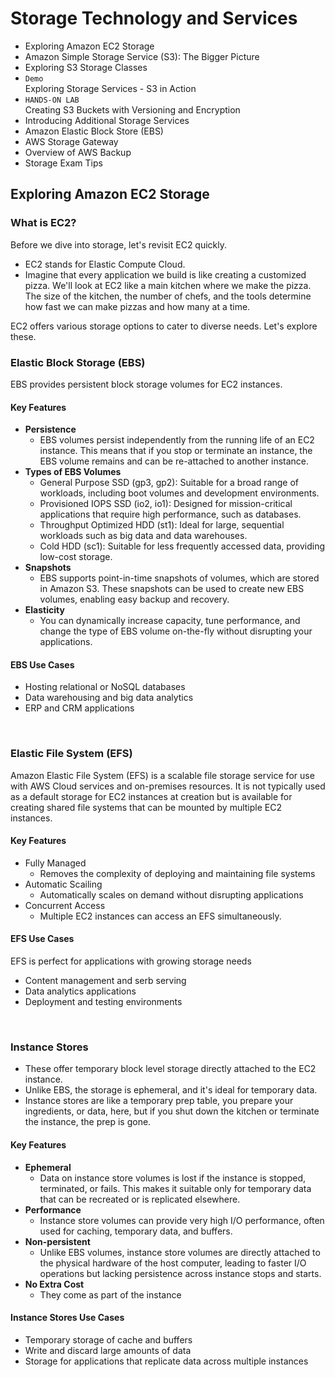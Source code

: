 # Storage Technology and Services

- Exploring Amazon EC2 Storage
- Amazon Simple Storage Service (S3): The Bigger Picture
- Exploring S3 Storage Classes
- `Demo`<br>Exploring Storage Services - S3 in Action
- `HANDS-ON LAB`<br>Creating S3 Buckets with Versioning and Encryption
- Introducing Additional Storage Services
- Amazon Elastic Block Store (EBS)
- AWS Storage Gateway
- Overview of AWS Backup
- Storage Exam Tips


## Exploring Amazon EC2 Storage

### What is EC2?

Before we dive into storage, let's revisit EC2 quickly.
- EC2 stands for Elastic Compute Cloud.
- Imagine that every application we build is like creating a customized pizza. We'll look at EC2 like a main kitchen where we make the pizza. The size of the kitchen, the number of chefs, and the tools determine how fast we can make pizzas and how many at a time.
  
  
EC2 offers various storage options to cater to diverse needs.
Let's explore these.

### Elastic Block Storage (EBS)
EBS provides persistent block storage volumes for EC2 instances.

#### Key Features
- **Persistence**
    - EBS volumes persist independently from the running life of an EC2 instance. This means that if you stop or terminate an instance, the EBS volume remains and can be re-attached to another instance.
- **Types of EBS Volumes**
    - General Purpose SSD (gp3, gp2): Suitable for a broad range of workloads, including boot volumes and development environments.
    - Provisioned IOPS SSD (io2, io1): Designed for mission-critical applications that require high performance, such as databases.
    - Throughput Optimized HDD (st1): Ideal for large, sequential workloads such as big data and data warehouses.
    - Cold HDD (sc1): Suitable for less frequently accessed data, providing low-cost storage.
- **Snapshots**
    - EBS supports point-in-time snapshots of volumes, which are stored in Amazon S3. These snapshots can be used to create new EBS volumes, enabling easy backup and recovery.
- **Elasticity**
    - You can dynamically increase capacity, tune performance, and change the type of EBS volume on-the-fly without disrupting your applications.

#### EBS Use Cases
- Hosting relational or NoSQL databases
- Data warehousing and big data analytics
- ERP and CRM applications

<br>

### Elastic File System (EFS)
Amazon Elastic File System (EFS) is a scalable file storage service for use with AWS Cloud services and on-premises resources. It is not typically used as a default storage for EC2 instances at creation but is available for creating shared file systems that can be mounted by multiple EC2 instances.

#### Key Features
- Fully Managed
  - Removes the complexity of deploying and maintaining file systems
- Automatic Scailing
  - Automatically scales on demand without disrupting applications
- Concurrent Access
  - Multiple EC2 instances can access an EFS simultaneously.

#### EFS Use Cases
EFS is perfect for applications with growing storage needs
- Content management and serb serving
- Data analytics applications
- Deployment and testing environments

<br>

### Instance Stores
- These offer temporary block level storage directly attached to the EC2 instance.
- Unlike EBS, the storage is ephemeral, and it's ideal for temporary data.
- Instance stores are like a temporary prep table, you prepare your ingredients, or data, here, but if you shut down the kitchen or terminate the instance, the prep is gone.

#### Key Features
- **Ephemeral**
    - Data on instance store volumes is lost if the instance is stopped, terminated, or fails. This makes it suitable only for temporary data that can be recreated or is replicated elsewhere.
- **Performance**
    - Instance store volumes can provide very high I/O performance, often used for caching, temporary data, and buffers.
- **Non-persistent**
    - Unlike EBS volumes, instance store volumes are directly attached to the physical hardware of the host computer, leading to faster I/O operations but lacking persistence across instance stops and starts.
- **No Extra Cost**
    - They come as part of the instance

#### Instance Stores Use Cases
- Temporary storage of cache and buffers
- Write and discard large amounts of data
- Storage for applications that replicate data across multiple instances

